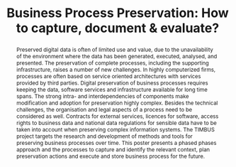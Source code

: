 ---
abstract: Preserved digital data is often of limited use and value, due to the unavailability
  of the environment where the data has been generated, executed, analysed, and presented.
  The preservation of complete processes, including the supporting infrastructure,
  raises a number of new challenges. In highly computerized firms, processes are often
  based on service oriented architectures with services provided by third parties.
  Digital preservation of business processes requires keeping the data, software services
  and infrastructure available for long time spans. The strong intra- and interdependencies
  of components make modification and adoption for preservation highly complex. Besides
  the technical challenges, the organisation and legal aspects of a process need to
  be considered as well. Contracts for external services, licences for software, access
  rights to business data and national data regulations for sensible data have to
  be taken into account when preserving complex information systems. The TIMBUS project
  targets the research and development of methods and tools for preserving business
  processes over time. This poster presents a phased phases approach and the processes
  to capture and identify the relevant context, plan preservation actions and execute
  and store business process for the future.
creators:
- Strodl, Stephan
- Draws, Daniel
- Antunes, Goncalo
- Rauber, Andreas
date: null
document_url: https://services.phaidra.univie.ac.at/api/object/o:293867/download
grand_parent: iPRES
institutions: []
keywords:
- ischool
- toronto
- canada
- digital preservation
- business process
- preservation infrastructure
- information systems
landing_page_url: https://phaidra.univie.ac.at/o:293867
language: eng
layout: publication
license: CC BY-NC-SA 3.0 AT
notes_url: null
parent: iPRES 2012
publication_type: poster
size: 886533
slides_url: null
source_name: iPRES
title: 'Business Process Preservation: How to capture, document & evaluate?'
year: 2012
---